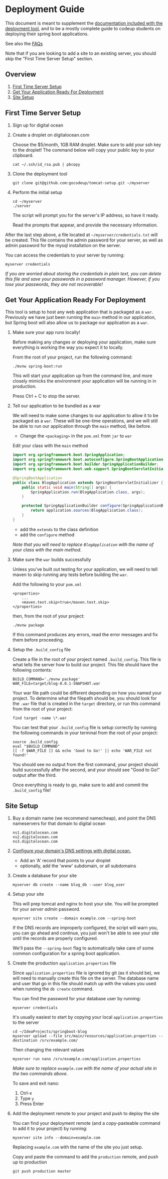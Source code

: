 # Deployment Guide

This document is meant to supplement the [documentation included with the
deployment tool](https://github.com/gocodeup/tomcat-setup), and to be a mostly
complete guide to codeup students on deploying their spring boot applications.

See also the [FAQs](faq.md)

Note that if you are looking to add a site to an existing server, you should
skip the "First Time Server Setup" section.

## Overview

1. [First Time Server Setup](#first-time-server-setup)
1. [Get Your Application Ready For Deployment](#get-your-application-ready-for-deployment)
1. [Site Setup](#site-setup)

## First Time Server Setup

1. Sign up for digital ocean

1. Create a droplet on digitalocean.com

    Choose the $5/month, 1GB RAM droplet. Make sure to add your ssh key to the
    droplet! The command below will copy your public key to your clipboard.

    ```
    cat ~/.ssh/id_rsa.pub | pbcopy
    ```

1. Clone the deployment tool

    ```
    git clone git@github.com:gocodeup/tomcat-setup.git ~/myserver
    ```

1. Perform the initial setup

    ```
    cd ~/myserver
    ./server
    ```

    The script will prompt you for the server's IP address, so have it ready.

    Read the prompts that appear, and provide the necessary information.

After the last step above, a file located at `~/myserver/credentials.txt` will
be created. This file contains the admin password for your server, as well as
admin password for the mysql installation on the server.

You can access the credentials to your server by running:

```
myserver credentials
```

*If you are worried about storing the credentials in plain text, you can delete
this file and save your passwords in a password manager. However, if you lose
your passwords, they are _not_ recoverable!*

## Get Your Application Ready For Deployment

This tool is setup to host any web application that is packaged as a `war`.
Previously we have just been running the `main` method in our application, but
Spring boot will also allow us to package our application as a `war`.

1. Make sure your app runs locally!

    Before making any changes or deploying your application, make sure
    everything is working the way you expect it to locally.

    From the root of your project, run the following command:

    ```
    ./mvnw spring-boot:run
    ```

    This will start your application up from the command line, and more closely
    mimicks the environment your application will be running in in production.

    Press Ctrl + C to stop the server.

1. Tell our application to be bundled as a war

    We will need to make some changes to our application to allow it to be
    packaged as a `war`. These will be one-time operations, and we will still be
    able to run our application through the `main` method, like before.

    - Change the `<packaging>` in the `pom.xml` from `jar` to `war`

    Edit your class with the `main` method

    ```java
    import org.springframework.boot.SpringApplication;
    import org.springframework.boot.autoconfigure.SpringBootApplication;
    import org.springframework.boot.builder.SpringApplicationBuilder;
    import org.springframework.boot.web.support.SpringBootServletInitializer;

    @SpringBootApplication
    public class BlogApplication extends SpringBootServletInitializer {
        public static void main(String[] args) {
            SpringApplication.run(BlogApplication.class, args);
        }

        protected SpringApplicationBuilder configure(SpringApplicationBuilder application) {
            return application.sources(BlogApplication.class);
        }
    }
    ```

    - add the `extends` to the class definition
    - add the `configure` method

    *Note that you will need to replace `BlogApplication` with the name of your
    class with the main method.*

1. Make sure the `war` builds successfully

    Unless you've built out testing for your application, we will need to tell
    maven to skip running any tests before building the `war`.

    Add the following to your `pom.xml`

    ```
    <properties>
        ...
        <maven.test.skip>true</maven.test.skip>
    </properties>
    ```

    then, from the root of your project:

    ```
    ./mvnw package
    ```

    If this command produces any errors, read the error messages and fix them
    before proceeding.

1. Setup the `.build_config` file

    Create a file in the root of your project named `.build_config`. This file
    is what tells the server how to build our project. This file should have the
    following contents:

    ```
    BUILD_COMMAND='./mvnw package'
    WAR_FILE=target/blog-0.0.1-SNAPSHOT.war
    ```

    Your war file path could be different depending on how you named your
    project. To determine what the filepath should be, you should look for the
    `.war` file that is created in the `target` directory, or run this command
    from the root of your project:

    ```
    find target -name \*.war
    ```

    You can test that your `.build_config` file is setup correctly by running
    the following commands in your terminal from the root of your project:

    ```
    source .build_config
    eval "$BUILD_COMMAND"
    [[ -f $WAR_FILE ]] && echo 'Good to Go!' || echo 'WAR_FILE not found!'
    ```

    You should see no output from the first command, your project should build
    successfully after the second, and your should see "Good to Go!" output
    after the third.

    Once everything is ready to go, make sure to add and commit the
    `.build_config` file!

## Site Setup

1. Buy a domain name (we recommend namecheap), and point the DNS nameservers for
   that domain to digital ocean

    ```
    ns1.digitalocean.com
    ns2.digitalocean.com
    ns3.digitalocean.com
    ```

1. [Configure your domain's DNS settings with digital ocean.](https://cloud.digitalocean.com/networking)

    - Add an 'A' record that points to your droplet
    - optionally, add the 'www' subdomain, or all subdomains

1. Create a database for your site

    ```
    myserver db create --name blog_db --user blog_user
    ```

1. Setup your site

    This will prep tomcat and nginx to host your site. You will be prompted for
    your *server admin* password.

    ```
    myserver site create --domain example.com --spring-boot
    ```

    If the DNS records are improperly configured, the script will warn you, you
    can go ahead and continue, you just won't be able to see your site until the
    records are properly configured.

    We'll pass the `--spring-boot` flag to automatically take care of some
    common configuration for a spring boot application.

1. Create the production `application.properties` file

    Since `application.properties` file is ignored by git (as it should be), we
    will need to manually create this file on the server. The database name and
    user that go in this file should match up with the values you used when
    running the `db create` command.

    You can find the password for your database user by running:

    ```
    myserver credentials
    ```

    It's usually easiest to start by copying your local `application.properties`
    to the server

    ```
    cd ~/IdeaProjects/springboot-blog
    myserver upload --file src/main/resources/application.properties --destination /srv/example.com/
    ```

    Then changing the relevant values

    ```
    myserver run nano /srv/example.com/application.properties
    ```

    *Make sure to replace `example.com` with the name of your actual site in the
    two commands above.*

    To save and exit nano:

    1. Ctrl-x
    1. Type `y`
    1. Press Enter

1. Add the deployment remote to your project and push to deploy the site

    You can find your deployment remote (and a copy-pasteable command to add it
    to your project) by running:

    ```
    myserver site info --domain=example.com
    ```

    Replacing `example.com` with the name of the site you just setup.

    Copy and paste the command to add the `production` remote, and push up to
    production

    ```
    git push production master
    ```
